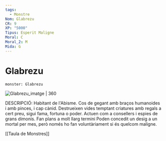 ```yaml
---
tags:
  - Monstre
Nom: Glabrezu
CR: 9
XP: "5000"
Tipus: Esperit Maligne
Moral: C
Moral_2: M
Mida: G
---
```

# Glabrezu

```statblock
monster: Glabrezu
```

![Glabrezu_imatge | 360](https://www.dndbeyond.com/avatars/thumbnails/30781/613/1000/1000/638061931338828581.png)

DESCRIPCIÓ: 
Habitant de l'Abisme. Cos de gegant amb braços humanoides i amb pinces, i cap cànid. Destrueixen vides temptant criatures amb regals a cert preu, sigui fama, fortuna o poder. Actuen com a consellers i espies de grans dimonis. Fan plans a molt llarg termini Poden concedit un desig a un mortal per mes, però només ho fan voluntàriament si és quelcom maligne.

[[Taula de Monstres]]